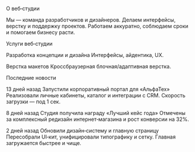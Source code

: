 О веб‑студии

Мы — команда разработчиков и дизайнеров. Делаем интерфейсы, верстку и поддержку проектов. Работаем аккуратно, соблюдаем сроки и помогаем бизнесу расти.

Услуги веб‑студии

Разработка концепции и дизайна
Интерфейсы, айдентика, UX.

Верстка макетов
Кроссбраузерная блочная/адаптивная верстка.

Последние новости

13 дней назад
Запустили корпоративный портал для «АльфаТех»
Реализовали личные кабинеты, каталог и интеграции с CRM. Скорость загрузки — под 1 сек.

8 дней назад
Студия получила награду «Лучший кейс года»
Отмечены за комплексный редизайн интернет‑магазина и рост конверсии на 32%.

2 дней назад
Обновили дизайн‑систему и главную страницу
Пересобрали UI‑кит, унифицировали типографику и сетку. Главная загружается быстрее и чище.

